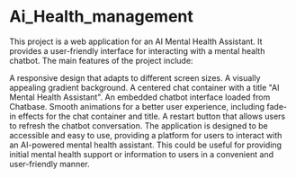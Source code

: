 # Ai_Health_management
 This project is a web application for an AI Mental Health Assistant. It provides a user-friendly interface for interacting with a mental health chatbot. The main features of the project include:

A responsive design that adapts to different screen sizes.
A visually appealing gradient background.
A centered chat container with a title "AI Mental Health Assistant".
An embedded chatbot interface loaded from Chatbase.
Smooth animations for a better user experience, including fade-in effects for the chat container and title.
A restart button that allows users to refresh the chatbot conversation.
The application is designed to be accessible and easy to use, providing a platform for users to interact with an AI-powered mental health assistant. This could be useful for providing initial mental health support or information to users in a convenient and user-friendly manner.

